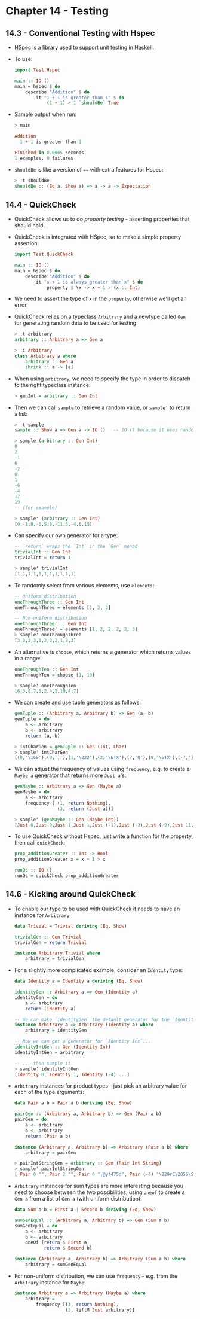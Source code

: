 # Chapter 14 - Testing

## 14.3 - Conventional Testing with Hspec

- [HSpec](http://hackage.haskell.org/package/hspec) is a library used to support unit testing in Haskell.

- To use:

    ```haskell
    import Test.Hspec

    main :: IO ()
    main = hspec $ do
        describe "Addition" $ do
            it "1 + 1 is greater than 1" $ do
                (1 + 1) > 1 `shouldBe` True
    ```

- Sample output when run:

    ```haskell
    > main

    Addition
      1 + 1 is greater than 1

    Finished in 0.0005 seconds
    1 examples, 0 failures
    ```

- `shouldBe` is like a version of `==` with extra features for Hspec:

    ```haskell
    > :t shouldBe
    shouldBe :: (Eq a, Show a) => a -> a -> Expectation
    ```


## 14.4 - QuickCheck

- QuickCheck allows us to do _property testing_ - asserting properties that should hold.

- QuickCheck is integrated with HSpec, so to make a simple property assertion:

    ```haskell
    import Test.QuickCheck

    main :: IO ()
    main = hspec $ do
        describe "Addition" $ do
            it "x + 1 is always greater than x" $ do
                property $ \x -> x + 1 > (x :: Int)
    ```

- We need to assert the type of `x` in the `property`, otherwise we'll get an error.

- QuickCheck relies on a typeclass `Arbitrary` and a newtype called `Gen` for generating random data to be used for testing:

    ```haskell
    > :t arbitrary
    arbitrary :: Arbitrary a => Gen a

    > :i Arbitrary
    class Arbitrary a where
        arbitrary :: Gen a
        shrink :: a -> [a]
    ```

- When using `arbitrary`, we need to specify the type in order to dispatch to the right typeclass instance:

    ```haskell
    > genInt = arbitrary :: Gen Int
    ```

- Then we can call `sample` to retrieve a random value, or `sample'` to return a list:

    ```haskell
    > :t sample
    sample :: Show a => Gen a -> IO ()   -- IO () because it uses randomness

    > sample (arbitrary :: Gen Int)
    0
    2
    -1
    6
    -2
    0
    1
    -6
    -4
    17
    19
    -- (for example)

    > sample' (arbitrary :: Gen Int)
    [0,-1,0,-6,5,8,-11,5,-4,6,15]
    ```

- Can specify our own generator for a type:

    ```haskell
    -- `return` wraps the `Int` in the `Gen` monad
    trivialInt :: Gen Int
    trivialInt = return 1

    > sample' trivialInt
    [1,1,1,1,1,1,1,1,1,1,1]
    ```

- To randomly select from various elements, use `elements`:

    ```haskell
    -- Uniform distribution
    oneThroughThree :: Gen Int
    oneThroughThree = elements [1, 2, 3]

    -- Non-uniform distribution
    oneThroughThree' :: Gen Int
    oneThroughThree' = elements [1, 2, 2, 2, 2, 3]
    > sample' oneThroughThree
    [3,3,3,3,1,2,2,2,1,3,3]
    ```

- An alternative is `choose`, which returns a generator which returns values in a range:

    ```haskell
    oneThroughTen :: Gen Int
    oneThroughTen = choose (1, 10)

    > sample' oneThroughTen
    [6,3,8,7,5,2,4,5,10,4,7]
    ```

- We can create and use tuple generators as follows:

    ```haskell
    genTuple :: (Arbitrary a, Arbitrary b) => Gen (a, b)
    genTuple = do
        a <- arbitrary
        b <- arbitrary
        return (a, b)

    > intCharGen = genTuple :: Gen (Int, Char)
    > sample' intCharGen
    [(0,'\169'),(0,','),(1,'\222'),(2,'\ETX'),(7,'Q'),(9,'\STX'),(-7,'}'),(5,'\EM'),(-3,'+'),(-9,'\199'),(3,'b')]
    ```

- We can adjust the frequency of values using `frequency`, e.g. to create a `Maybe a` generator that returns more `Just a`'s:

    ```haskell
    genMaybe :: Arbitrary a => Gen (Maybe a)
    genMaybe = do
        a <- arbitrary
        frequency [ (1, return Nothing),
                    (3, return (Just a))]

    > sample' (genMaybe :: Gen (Maybe Int))
    [Just 0,Just 0,Just 1,Just 1,Just (-1),Just (-3),Just (-9),Just 11,Just 2,Nothing,Just (-13)]
    ```

- To use QuickCheck without Hspec, just write a function for the property, then call `quickCheck`:

    ```haskell
    prop_additionGreater :: Int -> Bool
    prop_additionGreater x = x + 1 > x

    runQc :: IO ()
    runQc = quickCheck prop_additionGreater
    ```


## 14.6 - Kicking around QuickCheck

- To enable our type to be used with QuickCheck it needs to have an instance for `Arbitrary` 

    ```haskell
    data Trivial = Trivial deriving (Eq, Show)

    trivialGen :: Gen Trivial
    trivialGen = return Trivial

    instance Arbitrary Trivial where
        arbitrary = trivialGen
    ```

- For a slightly more complicated example, consider an `Identity` type:

    ```haskell
    data Identity a = Identity a deriving (Eq, Show)

    identityGen :: Arbitrary a => Gen (Identity a)
    identityGen = do
        a <- arbitrary
        return (Identity a)

    -- We can make `identityGen` the default generator for the `Identity` type:
    instance Arbitrary a => Arbitrary (Identity a) where
        arbitrary = identityGen

    -- Now we can get a generator for `Identity Int`...
    identityIntGen :: Gen (Identity Int)
    identityIntGen = arbitrary

    -- ... then sample it
    > sample' identityIntGen
    [Identity 0, Identity 1, Identity (-4) ...]
    ```

- `Arbitrary` instances for product types - just pick an arbitrary value for each of the type arguments:

    ```haskell
    data Pair a b = Pair a b deriving (Eq, Show)

    pairGen :: (Arbitrary a, Arbitrary b) => Gen (Pair a b)
    pairGen = do
        a <- arbitrary
        b <- arbitrary
        return (Pair a b)

    instance (Arbitrary a, Arbitrary b) => Arbitrary (Pair a b) where
        arbitrary = pairGen

    > pairIntStringGen = arbitrary :: Gen (Pair Int String)
    > sample' pairIntStringGen
    [ Pair 0 "", Pair 2 "", Pair 0 ";@yf475d", Pair (-4) "\229rC\205S\SUB\CAN" ...]
    ```

- `Arbitrary` instances for sum types are more interesting because you need to choose between the two possibilities, using `oneof` to create a `Gen a` from a list of `Gen a` (with uniform distribution):

    ```haskell
    data Sum a b = First a | Second b deriving (Eq, Show)

    sumGenEqual :: (Arbitrary a, Arbitrary b) => Gen (Sum a b)
    sumGenEqual = do
        a <- arbitrary
        b <- arbitrary
        oneOf [return $ First a,
               return $ Second b]

    instance (Arbitrary a, Arbitrary b) => Arbitrary (Sum a b) where
        arbitrary = sumGenEqual
    ```

- For non-uniform distribution, we can use `frequency` - e.g. from the `Arbitrary` instance for `Maybe`:

    ```haskell
    instance Arbitrary a => Arbitrary (Maybe a) where
        arbitrary =
            frequency [(1, return Nothing),
                       (3, liftM Just arbitrary)]
    ```

